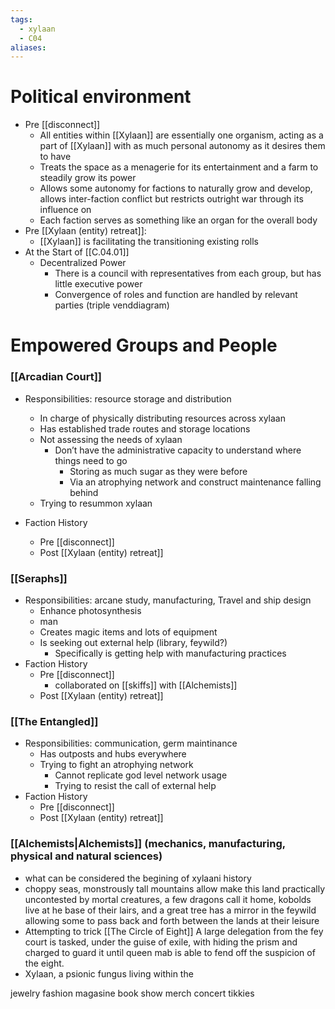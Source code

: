 ```yaml
---
tags:
  - xylaan
  - C04
aliases:
---
```

 # Political environment
 -  Pre [[disconnect]]
	 - All entities within [[Xylaan]] are essentially one organism, acting as a part of [[Xylaan]] with as much personal autonomy as it desires them to have
	 - Treats the space as a menagerie for its entertainment and a farm to steadily grow its power
	 - Allows some autonomy for factions to naturally grow and develop, allows inter-faction conflict but restricts outright war through its influence on 
	 - Each faction serves as something like an organ for the overall body
- Pre [[Xylaan (entity) retreat]]: 
	- [[Xylaan]] is facilitating the transitioning existing rolls 
- At the Start of [[C.04.01]]
	- Decentralized Power
		- There is a council with representatives from each group, but has little executive power
		- Convergence of roles and function are handled by relevant parties (triple venddiagram)
 # Empowered Groups and People
  ### [[Arcadian Court]]
  - Responsibilities: resource storage and distribution
	  - In charge of physically distributing resources across xylaan
	  - Has established trade routes and storage locations
	  - Not assessing the needs of xylaan
		  - Don’t have the administrative capacity to understand where things need to go
			  - Storing as much sugar as they were before
			  - Via an atrophying network and construct maintenance falling behind
	  - Trying to resummon xylaan

  - Faction History
	  -  Pre [[disconnect]]
	  - Post [[Xylaan (entity) retreat]]
  
 ### [[Seraphs]] 
 - Responsibilities: arcane study, manufacturing, Travel and ship design
	 - Enhance photosynthesis
	 - man
	 - Creates magic items and lots of equipment
	 - Is seeking out external help (library, feywild?)
		 - Specifically is getting help with manufacturing practices
 - Faction History
	  - Pre [[disconnect]]
		  - collaborated on [[skiffs]] with [[Alchemists]]
	  - Post [[Xylaan (entity) retreat]]

  ### [[The Entangled]]   
  - Responsibilities: communication, germ maintinance
	  - Has outposts and hubs everywhere
	  - Trying to fight an atrophying network
		  - Cannot replicate god level network usage
		  - Trying to resist the call of external help
  - Faction History
	  -  Pre [[disconnect]]
	  - Post [[Xylaan (entity) retreat]]

 ### [[Alchemists|Alchemists]]  (mechanics, manufacturing, physical and natural sciences)




- what can be considered the begining of xylaani history 
- choppy seas, monstrously tall mountains allow make this land practically uncontested by mortal creatures, a few dragons call it home, kobolds live at he base of their lairs, and a great tree has a mirror in the feywild allowing some to pass back and forth between the lands at their leisure 
- Attempting to trick [[The Circle of Eight]] A large delegation from the fey court is tasked, under the guise of exile, with hiding the prism and charged to guard it until queen mab is able to fend off the suspicion of the eight. 
- Xylaan, a psionic fungus living within the






jewelry
fashion magasine 
book
show merch
concert tikkies 


